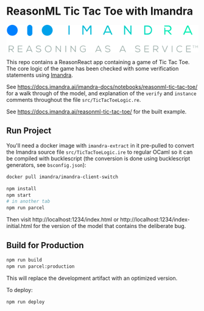 # ReasonML Tic Tac Toe with Imandra

![Imandra](img/imandra_raas_logo.svg "Imandra")

This repo contains a ReasonReact app containing a game of Tic Tac Toe. The core logic of the game has been checked with some verification statements using [Imandra](https://www.imandra.ai).

See https://docs.imandra.ai/imandra-docs/notebooks/reasonml-tic-tac-toe/ for a walk through of the model, and explanation of the `verify` and `instance` comments throughout the file `src/TicTacToeLogic.re`.

See https://docs.imandra.ai/reasonml-tic-tac-toe/ for the built example.

## Run Project

You'll need a docker image with `imandra-extract` in it pre-pulled to convert the Imandra source file `src/TicTacToeLogic.ire` to regular OCaml so it can be compiled with bucklescript (the conversion is done using bucklescript generators, see `bsconfig.json`):

```sh
docker pull imandra/imandra-client-switch
```

```sh
npm install
npm start
# in another tab
npm run parcel
```

Then visit http://localhost:1234/index.html or http://localhost:1234/index-initial.html for the version of the model that contains the deliberate bug.

## Build for Production

```sh
npm run build
npm run parcel:production
```

This will replace the development artifact with an optimized version.

To deploy:

```sh
npm run deploy
```
